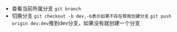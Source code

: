 <!--
 * @Description: In User Settings Edit
 * @Author: your name
 * @Date: 2019-09-14 11:19:46
 * @LastEditTime: 2019-09-14 11:58:11
 * @LastEditors: Please set LastEditors
 -->
* 查看当前所属分支
`git branch`
* 切换分支
`git checkout -b dev,-b表示如果不存在帮我创建分支`
`git push origin dev:dev`推到dev分支，如果没有就创建一个分支
